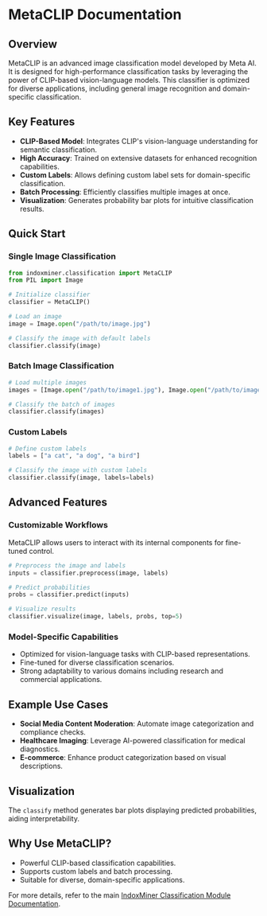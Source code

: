 # MetaCLIP Documentation 

## Overview
MetaCLIP is an advanced image classification model developed by Meta AI. It is designed for high-performance classification tasks by leveraging the power of CLIP-based vision-language models. This classifier is optimized for diverse applications, including general image recognition and domain-specific classification.

## Key Features
- **CLIP-Based Model**: Integrates CLIP's vision-language understanding for semantic classification.
- **High Accuracy**: Trained on extensive datasets for enhanced recognition capabilities.
- **Custom Labels**: Allows defining custom label sets for domain-specific classification.
- **Batch Processing**: Efficiently classifies multiple images at once.
- **Visualization**: Generates probability bar plots for intuitive classification results.

## Quick Start

### Single Image Classification
```python
from indoxminer.classification import MetaCLIP
from PIL import Image

# Initialize classifier
classifier = MetaCLIP()

# Load an image
image = Image.open("/path/to/image.jpg")

# Classify the image with default labels
classifier.classify(image)
```

### Batch Image Classification
```python
# Load multiple images
images = [Image.open("/path/to/image1.jpg"), Image.open("/path/to/image2.jpg")]

# Classify the batch of images
classifier.classify(images)
```

### Custom Labels
```python
# Define custom labels
labels = ["a cat", "a dog", "a bird"]

# Classify the image with custom labels
classifier.classify(image, labels=labels)
```

## Advanced Features

### Customizable Workflows
MetaCLIP allows users to interact with its internal components for fine-tuned control.
```python
# Preprocess the image and labels
inputs = classifier.preprocess(image, labels)

# Predict probabilities
probs = classifier.predict(inputs)

# Visualize results
classifier.visualize(image, labels, probs, top=5)
```

### Model-Specific Capabilities
- Optimized for vision-language tasks with CLIP-based representations.
- Fine-tuned for diverse classification scenarios.
- Strong adaptability to various domains including research and commercial applications.

## Example Use Cases
- **Social Media Content Moderation**: Automate image categorization and compliance checks.
- **Healthcare Imaging**: Leverage AI-powered classification for medical diagnostics.
- **E-commerce**: Enhance product categorization based on visual descriptions.

## Visualization
The `classify` method generates bar plots displaying predicted probabilities, aiding interpretability.

## Why Use MetaCLIP?
- Powerful CLIP-based classification capabilities.
- Supports custom labels and batch processing.
- Suitable for diverse, domain-specific applications.

For more details, refer to the main [IndoxMiner Classification Module Documentation](../Classification_Module.md).

